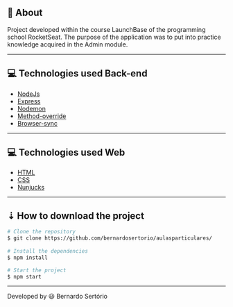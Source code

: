 
## 🔖 About

 Project developed within the course LaunchBase of the programming school RocketSeat. The purpose of the application was to put into practice knowledge acquired in the Admin module.

---

## 💻 Technologies used Back-end

- [NodeJs](https://nodejs.org/en/)
- [Express](https://expressjs.com/pt-br/) 
- [Nodemon](https://www.npmjs.com/package/nodemon)
- [Method-override](https://www.npmjs.com/package/method-override)
- [Browser-sync](https://www.browsersync.io/)


---

## 💻 Technologies used Web

- [HTML](https://developer.mozilla.org/pt-BR/docs/Web/HTML)
- [CSS](https://www.hostinger.com.br/tutoriais/o-que-e-css-guia-basico-de-css/)
- [Nunjucks](https://mozilla.github.io/nunjucks/)

---

## ⇣ How to download the project

```bash
# Clone the repository
$ git clone https://github.com/bernardosertorio/aulasparticulares/
 
# Install the dependencies 
$ npm install

# Start the project
$ npm start
```

---

Developed by 😃 Bernardo Sertório
